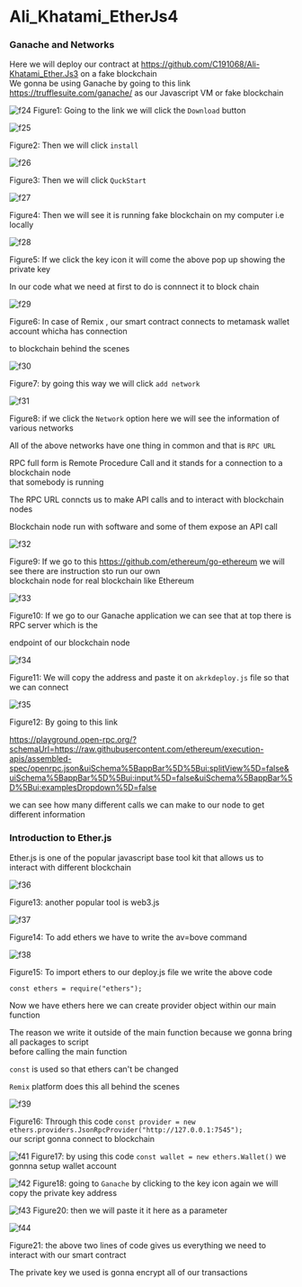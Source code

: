 # Ali_Khatami_EtherJs4

### Ganache and Networks

Here we will deploy our contract at https://github.com/C191068/Ali-Khatami_Ether.Js3  on a fake blockchain <br>
We gonna be using Ganache by going to this link https://trufflesuite.com/ganache/ as our Javascript VM or fake blockchain <br>

![f24](https://github.com/C191068/Ali_Khatami_EtherJs4/assets/89090776/0e999b9c-1cc5-4393-8a7c-fb1440b96758)
Figure1: Going to the link we will click the ```Download``` button <br>

![f25](https://github.com/C191068/Ali_Khatami_EtherJs4/assets/89090776/cbbac0ff-b514-40f1-af0b-215cffef1daa)

Figure2: Then we will click ```install``` <br>

![f26](https://github.com/C191068/Ali_Khatami_EtherJs4/assets/89090776/d68d3824-f3bc-45a4-94f8-13099a6c90d4)

Figure3: Then we will click ```QuckStart``` <br>

![f27](https://github.com/C191068/Ali_Khatami_EtherJs4/assets/89090776/922ba5d7-95fc-49e5-8b0a-77b9f529ceef)

Figure4: Then we will see it is running fake blockchain on my computer i.e locally <br>

![f28](https://github.com/C191068/Ali_Khatami_EtherJs4/assets/89090776/91859fee-5059-4078-9fd5-6147247252a3)

Figure5: If we click the key icon it will come the above pop up showing the private key <br>

In our code what we need at first to do is connnect it to block chain <br>

![f29](https://github.com/C191068/Ali_Khatami_EtherJs4/assets/89090776/4f8a4062-bdd7-4a03-bbe9-efe043ddf8fc)

Figure6: In case of Remix , our smart contract connects to metamask wallet account whicha has connection <br>

to blockchain behind the scenes <br>

![f30](https://github.com/C191068/Ali_Khatami_EtherJs4/assets/89090776/8110cd63-339a-45c6-9fa2-f1d48bc5a2bd)

Figure7: by going this way we will click ```add network``` <br>

![f31](https://github.com/C191068/Ali_Khatami_EtherJs4/assets/89090776/0d5cd92e-c3a2-42fd-9986-cbd319c8232a)

Figure8: if we click the ```Network``` option here we will see the information of various networks <br>

All of the above networks have one thing in common and that is ```RPC URL``` <br>

RPC full form is Remote Procedure Call and it stands for a connection to a blockchain node <br>
that somebody is running <br>

The RPC URL conncts us to make API calls and to interact with blockchain nodes <br>

Blockchain node run with software and some of them expose an API call <br>



![f32](https://github.com/C191068/Ali_Khatami_EtherJs4/assets/89090776/79463fc4-548e-477c-8761-bb113434eaa2)


Figure9: If we go to this https://github.com/ethereum/go-ethereum we will see there are instruction sto run our own<br>
blockchain node for real blockchain like Ethereum <br>

![f33](https://github.com/C191068/Ali_Khatami_EtherJs4/assets/89090776/0548e6ef-3e0b-4084-8955-50b7b43f9f8f)

Figure10: If we go to our Ganache application we can see that at top there is RPC server which is the <br>

endpoint of our blockchain node <br>


![f34](https://github.com/C191068/Ali_Khatami_EtherJs4/assets/89090776/ba94d236-b6c5-42a2-a6aa-cbd65ae4699f)

Figure11: We will copy the address and paste it on ```akrkdeploy.js``` file so that we can connect  <br>



![f35](https://github.com/C191068/Ali_Khatami_EtherJs4/assets/89090776/a748c902-bb5d-41ee-b005-fdbbb0c51a80)


Figure12: By going to this link 

https://playground.open-rpc.org/?schemaUrl=https://raw.githubusercontent.com/ethereum/execution-apis/assembled-spec/openrpc.json&uiSchema%5BappBar%5D%5Bui:splitView%5D=false&uiSchema%5BappBar%5D%5Bui:input%5D=false&uiSchema%5BappBar%5D%5Bui:examplesDropdown%5D=false

we can see how many different calls we can make to our node to get different information <br>

### Introduction to Ether.js 

Ether.js is one of the popular javascript base tool kit that allows us to interact with different blockchain <br>

![f36](https://github.com/C191068/Ali_Khatami_EtherJs4/assets/89090776/7acef845-5ac8-4517-8c62-ba6c123ccb24)

Figure13: another popular tool is web3.js <br>

![f37](https://github.com/C191068/Ali_Khatami_EtherJs4/assets/89090776/3ddc536b-53c8-4d3b-95a1-d5e2c739073e)

Figure14: To add ethers we have to write the av=bove command <br>


![f38](https://github.com/C191068/Ali_Khatami_EtherJs4/assets/89090776/3cb43158-d7f2-45a1-84da-2496aedbd8c9)

Figure15: To import ethers to our deploy.js file we write the above code <br>

```
const ethers = require("ethers");

```

Now we have ethers here we can create provider object within our main function <br>

The reason we write it outside of the main function because we gonna bring all packages to script <br>
before calling the main function <br>

```const``` is used so that ethers can't be changed <br>

```Remix``` platform does this all behind the scenes <br>

![f39](https://github.com/C191068/Ali_Khatami_EtherJs4/assets/89090776/b79c4e4f-4f2e-4d96-9bba-c390fc940a06)

Figure16: Through this code ```const provider = new ethers.providers.JsonRpcProvider("http://127.0.0.1:7545");``` <br>
our script gonna connect to blockchain <br>

![f41](https://github.com/C191068/Ali_Khatami_EtherJs4/assets/89090776/6fb45823-567c-4bd6-a1b9-d54d2ffaa620)
Figure17: by using this code ```const wallet = new ethers.Wallet()``` we gonnna setup wallet account <br>

![f42](https://github.com/C191068/Ali_Khatami_EtherJs4/assets/89090776/95d2e256-b70f-4c09-afcd-76109ccd5246)
Figure18: going to ```Ganache``` by clicking to the key icon again we will copy the private key address <br>

![f43](https://github.com/C191068/Ali_Khatami_EtherJs4/assets/89090776/4bf65b59-ee4a-4969-9455-04a456c9df25)
Figure20: then we will paste it it here as a parameter <br>

![f44](https://github.com/C191068/Ali_Khatami_EtherJs4/assets/89090776/bd4d9580-c8b8-42cc-bdee-75cb2894a4d4)

Figure21: the above two lines of code gives us everything we need to interact with our smart contract <br>

The private key we used is gonna encrypt all of our transactions <br>







